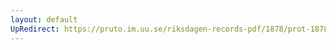 ```yaml
---
layout: default
UpRedirect: https://pruto.im.uu.se/riksdagen-records-pdf/1878/prot-1878--ak--042/prot-1878--ak--042_044.pdf
---
```

